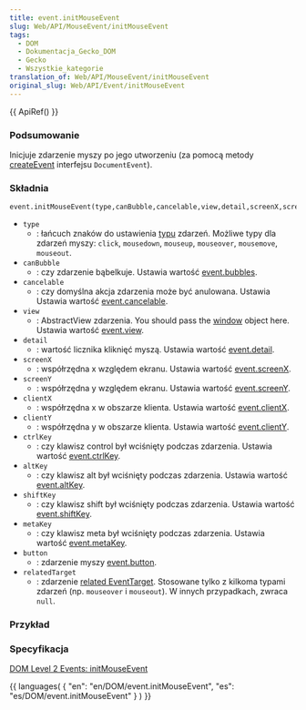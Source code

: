 ```yaml
---
title: event.initMouseEvent
slug: Web/API/MouseEvent/initMouseEvent
tags:
  - DOM
  - Dokumentacja_Gecko_DOM
  - Gecko
  - Wszystkie_kategorie
translation_of: Web/API/MouseEvent/initMouseEvent
original_slug: Web/API/Event/initMouseEvent
---
```

{{ ApiRef() }}

### Podsumowanie

Inicjuje zdarzenie myszy po jego utworzeniu (za pomocą metody [createEvent](pl/DOM/document.createEvent) interfejsu `DocumentEvent`).

### Składnia

    event.initMouseEvent(type,canBubble,cancelable,view,detail,screenX,screenY,clientX,clientY,ctrlKey,altKey,shiftKey,metaKey,button,relatedTarget);

- `type`
  - : łańcuch znaków do ustawienia [typu](pl/DOM/event.type) zdarzeń. Możliwe typy dla zdarzeń myszy: `click`, `mousedown`, `mouseup`, `mouseover`, `mousemove`, `mouseout`.
- `canBubble`
  - : czy zdarzenie bąbelkuje. Ustawia wartość [event.bubbles](pl/DOM/event.bubbles).
- `cancelable`
  - : czy domyślna akcja zdarzenia może być anulowana. Ustawia Ustawia wartość [event.cancelable](pl/DOM/event.cancelable).
- `view`
  - : AbstractView zdarzenia. You should pass the [window](pl/DOM/window) object here. Ustawia wartość [event.view](pl/DOM/event.view).
- `detail`
  - : wartość licznika kliknięć myszą. Ustawia wartość [event.detail](pl/DOM/event.detail).
- `screenX`
  - : współrzędna x względem ekranu. Ustawia wartość [event.screenX](pl/DOM/event.screenX).
- `screenY`
  - : współrzędna y względem ekranu. Ustawia wartość [event.screenY](pl/DOM/event.screenY).
- `clientX`
  - : współrzędna x w obszarze klienta. Ustawia wartość [event.clientX](pl/DOM/event.clientX).
- `clientY`
  - : współrzędna y w obszarze klienta. Ustawia wartość [event.clientY](pl/DOM/event.clientY).
- `ctrlKey`
  - : czy klawisz control był wciśnięty podczas zdarzenia. Ustawia wartość [event.ctrlKey](pl/DOM/event.ctrlKey).
- `altKey`
  - : czy klawisz alt był wciśnięty podczas zdarzenia. Ustawia wartość [event.altKey](pl/DOM/event.altKey).
- `shiftKey`
  - : czy klawisz shift był wciśnięty podczas zdarzenia. Ustawia wartość [event.shiftKey](pl/DOM/event.shiftKey).
- `metaKey`
  - : czy klawisz meta był wciśnięty podczas zdarzenia. Ustawia wartość [event.metaKey](pl/DOM/event.metaKey).
- `button`
  - : zdarzenie myszy [event.button](pl/DOM/event.button).
- `relatedTarget`
  - : zdarzenie [related EventTarget](pl/DOM/event.relatedTarget). Stosowane tylko z kilkoma typami zdarzeń (np. `mouseover` i `mouseout`). W innych przypadkach, zwraca `null`.

### Przykład



### Specyfikacja

[DOM Level 2 Events: initMouseEvent](http://www.w3.org/TR/DOM-Level-2-Events/events.html#Events-Event-initMouseEvent)





{{ languages( { "en": "en/DOM/event.initMouseEvent", "es": "es/DOM/event.initMouseEvent" } ) }}
